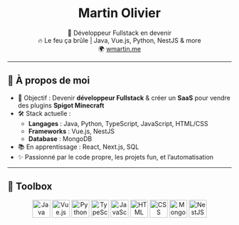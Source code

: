 <h1 align="center">Martin Olivier</h1>

<p align="center">
  🧠 Développeur Fullstack en devenir <br/>
  🔥 Le feu ça brûle | Java, Vue.js, Python, NestJS & more <br/>
  🌍 <a href="https://wmartin.me" target="_blank">wmartin.me</a>
</p>

---

## 🚀 À propos de moi

- 🎯 Objectif : Devenir **développeur Fullstack** & créer un **SaaS** pour vendre des plugins **Spigot Minecraft**
- 🛠️ Stack actuelle :
  - **Langages** : Java, Python, TypeScript, JavaScript, HTML/CSS
  - **Frameworks** : Vue.js, NestJS
  - **Database** : MongoDB
- 📚 En apprentissage : React, Next.js, SQL
- ✨ Passionné par le code propre, les projets fun, et l’automatisation

---

## 🧰 Toolbox

<div align="center">
  <img src="https://cdn.jsdelivr.net/gh/devicons/devicon/icons/java/java-original.svg" height="40" alt="Java"/>
  <img src="https://cdn.jsdelivr.net/gh/devicons/devicon/icons/vuejs/vuejs-original.svg" height="40" alt="Vue.js"/>
  <img src="https://cdn.jsdelivr.net/gh/devicons/devicon/icons/python/python-original.svg" height="40" alt="Python"/>
  <img src="https://cdn.jsdelivr.net/gh/devicons/devicon/icons/typescript/typescript-original.svg" height="40" alt="TypeScript"/>
  <img src="https://cdn.jsdelivr.net/gh/devicons/devicon/icons/javascript/javascript-original.svg" height="40" alt="JavaScript"/>
  <img src="https://cdn.jsdelivr.net/gh/devicons/devicon/icons/html5/html5-original.svg" height="40" alt="HTML"/>
  <img src="https://cdn.jsdelivr.net/gh/devicons/devicon/icons/css3/css3-original.svg" height="40" alt="CSS"/>
  <img src="https://cdn.jsdelivr.net/gh/devicons/devicon/icons/mongodb/mongodb-original.svg" height="40" alt="MongoDB"/>
<img src="https://nestjs.com/img/logo-small.svg" height="40" alt="NestJS"/>
</div>
